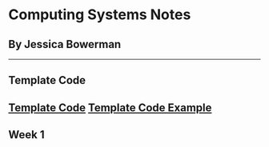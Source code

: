# Computing Systems Notes
## By Jessica Bowerman
---

## Template Code
[Template Code](examplecode.md)
[Template Code Example](examplecode.md)
---
  
  ## Week 1
